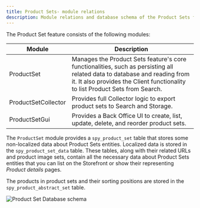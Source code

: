 ```yaml
---
title: Product Sets- module relations
description: Module relations and database schema of the Product Sets feature.
---
```


The Product Set feature consists of the following modules:

| Module | Description |
| --- | --- |
| ProductSet | Manages the Product Sets feature's core functionalities, such as persisting all related data to database and reading from it. It also provides the Client functionality to list Product Sets from Search. |
| ProductSetCollector|Provides full Collector logic to export product sets to Search and Storage. |
| ProductSetGui | Provides a Back Office UI to create, list, update, delete, and reorder product sets. |

The `ProductSet` module provides a `spy_product_set` table that stores some non-localized data about Product Sets entities. Localized data is stored in the `spy_product_set_data` table. These tables, along with their related URLs and product image sets, contain all the necessary data about Product Sets entities that you can list on the Storefront or show their representing *Product details* pages.

The products in product sets and their sorting positions are stored in the `spy_product_abstract_set` table.

![Product Set Database schema](https://spryker.s3.eu-central-1.amazonaws.com/docs/Features/Product+Management/Product+Sets/product_set_db_schema.png)
